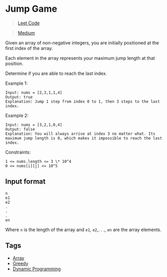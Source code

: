 # Jump Game

> [Leet Code](https://leetcode.com/problems/jump-game/)

> [Medium](../.difficulty/Medium.md)

Given an array of non-negative integers, you are initially positioned at the first index of the array.

Each element in the array represents your maximum jump length at that position.

Determine if you are able to reach the last index.

Example 1:

```
Input: nums = [2,3,1,1,4]
Output: true
Explanation: Jump 1 step from index 0 to 1, then 3 steps to the last index.
```

Example 2:

```
Input: nums = [3,2,1,0,4]
Output: false
Explanation: You will always arrive at index 3 no matter what. Its maximum jump length is 0, which makes it impossible to reach the last index.
```

Constraints:

```
1 <= nums.length <= 3 \* 10^4
0 <= nums[i][j] <= 10^5
```

## Input format

```
n
e1
e2
.
.
.
en
```

Where `n` is the length of the array and `e1`, `e2`,. . ., `en` are the array elements.

## Tags

- [Array](../.tags/Array.md)
- [Greedy](../.tags/Greedy.md)
- [Dynamic Programming](../.tags/DynamicProgramming.md)
